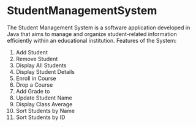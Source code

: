 # StudentManagementSystem
The Student Management System is a software application developed in Java that aims to manage and organize student-related information efficiently within an educational institution.
Features of the System:
1. Add Student                                                        
2. Remove Student                                                 
3. Display All Students                                            
4. Display Student Details                                     
5. Enroll in Course                                                  
6. Drop a Course
7. Add Grade to
8. Update Student Name
9. Display Class Average
10. Sort Students by Name
11. Sort Students by ID
